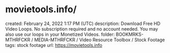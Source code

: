# movietools.info/

created: February 24, 2022 1:17 PM (UTC)
description: Download Free HD Video Loops. No subscription required and no account needed. You may also use our loops in your Monetized Videos.
folder: BOOKMRKS-MTHRFCKR / MEDIA-MTHRFCKR / Video Resource Toolbox / Stock Footage
tags: stock footage
url: https://movietools.info